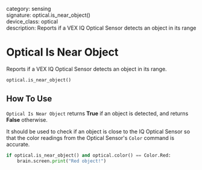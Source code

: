 category: sensing  
signature: optical.is_near_object()  
device_class: optical  
description: Reports if a VEX IQ Optical Sensor detects an object in its range  

# Optical Is Near Object

Reports if a VEX IQ Optical Sensor detects an object in its range.

```python
optical.is_near_object()
```

## How To Use

`Optical Is Near Object` returns **True** if an object is detected, and returns **False** otherwise.

It should be used to check if an object is close to the IQ Optical Sensor so that the color readings from the Optical Sensor's `Color` command is accurate.

```python
if optical.is_near_object() and optical.color() == Color.Red:
    brain.screen.print("Red object!")
```

<advanced>
</advanced>







